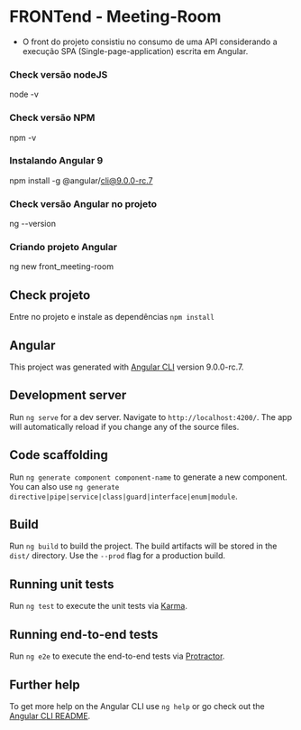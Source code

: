 # FRONTend - Meeting-Room
* O front do projeto consistiu no consumo de uma API considerando a execução SPA (Single-page-application) escrita em Angular.

### Check versão nodeJS
node -v

### Check versão NPM 
npm -v

### Instalando Angular 9
npm install -g @angular/cli@9.0.0-rc.7

### Check versão Angular no projeto
ng --version

### Criando projeto Angular 
ng new front_meeting-room

## Check projeto
Entre no projeto e instale as dependências `npm install` 

## Angular

This project was generated with [Angular CLI](https://github.com/angular/angular-cli) version 9.0.0-rc.7.

## Development server

Run `ng serve` for a dev server. Navigate to `http://localhost:4200/`. The app will automatically reload if you change any of the source files.

## Code scaffolding

Run `ng generate component component-name` to generate a new component. You can also use `ng generate directive|pipe|service|class|guard|interface|enum|module`.

## Build

Run `ng build` to build the project. The build artifacts will be stored in the `dist/` directory. Use the `--prod` flag for a production build.

## Running unit tests

Run `ng test` to execute the unit tests via [Karma](https://karma-runner.github.io).

## Running end-to-end tests

Run `ng e2e` to execute the end-to-end tests via [Protractor](http://www.protractortest.org/).

## Further help

To get more help on the Angular CLI use `ng help` or go check out the [Angular CLI README](https://github.com/angular/angular-cli/blob/master/README.md).
